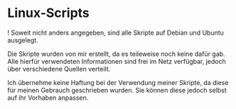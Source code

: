# Linux-Scripts

! Soweit nicht anders angegeben, sind alle Skripte auf Debian und Ubuntu ausgelegt.

Die Skripte wurden von mir erstellt, da es teileweise noch keine dafür gab. Alle hierfür verwendeten Informationen sind frei im Netz verfügbar, jedoch über verschiedene Quellen verteilt.

Ich übernehme keine Haftung bei der Verwendung meiner Skripte, da diese für meinen Gebrauch geschrieben wurden. Sie können diese jedoch selbst auf ihr Vorhaben anpassen.
